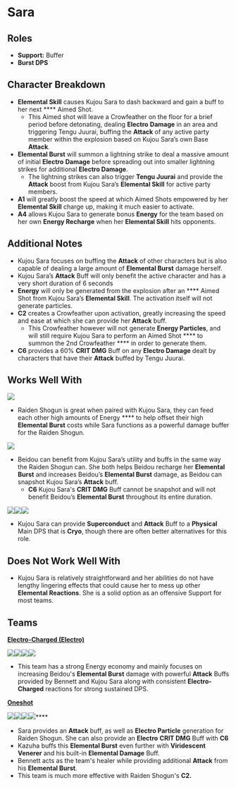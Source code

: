 # Sara

## **Roles**

* **Support:** Buffer
* **Burst DPS**

## **Character Breakdown**

* **Elemental Skill** causes Kujou Sara to dash backward and gain a buff to her next **** Aimed Shot.&#x20;
  * This Aimed shot will leave a Crowfeather on the floor for a brief period before detonating, dealing **Electro** **Damage** in an area and triggering Tengu Juurai, buffing the **Attack** of any active party member within the explosion based on Kujou Sara’s own Base **Attack**.
* **Elemental Burst** will summon a lightning strike to deal a massive amount of initial **Electro** **Damage** before spreading out into smaller lightning strikes for additional **Electro Damage**.
  * The lightning strikes can also trigger **Tengu Juurai** and provide the **Attack** boost from Kujou Sara’s **Elemental Skill** for active party members.
* **A1** will greatly boost the speed at which Aimed Shots empowered by her **Elemental Skill** charge up, making it much easier to activate.
* **A4** allows Kujou Sara to generate bonus **Energy** for the team based on her own **Energy Recharge** when her **Elemental Skill** hits opponents.

## **Additional Notes**

* Kujou Sara focuses on buffing the **Attack** of other characters but is also capable of dealing a large amount of **Elemental Burst** damage herself.
* Kujou Sara’s **Attack** Buff will only benefit the active character and has a very short duration of 6 seconds
* **Energy** will only be generated from the explosion after an **** Aimed Shot from Kujou Sara’s **Elemental Skill**. The activation itself will not generate particles.
* **C2** creates a Crowfeather upon activation, greatly increasing the speed and ease at which she can provide her **Attack** buff.
  * This Crowfeather however will not generate **Energy Particles**, and will still require Kujou Sara to perform an Aimed Shot **** to summon the 2nd Crowfeather **** in order to generate them.
* **C6** provides a 60% **CRIT DMG** Buff on any **Electro Damage** dealt by characters that have their **Attack** buffed by Tengu Juurai.

## **Works Well With**

****![](../../.gitbook/assets/UI\_AvatarIcon\_Shougun.png)****

* Raiden Shogun is great when paired with Kujou Sara, they can feed each other high amounts of Energy **** to help offset their high **Elemental Burst** costs while Sara functions as a powerful damage buffer for the Raiden Shogun.

![](../../.gitbook/assets/UI\_AvatarIcon\_Beidou.png)

* Beidou can benefit from Kujou Sara’s utility and buffs in the same way the Raiden Shogun can. She both helps Beidou recharge her **Elemental Burst** and increases Beidou’s **Elemental Burst** damage, as Beidou can snapshot Kujou Sara’s **Attack** buff.
  * **C6** Kujou Sara's **CRIT DMG** Buff cannot be snapshot and will not benefit Beidou’s **Elemental Burst** throughout its entire duration.

![](../../.gitbook/assets/UI\_AvatarIcon\_Rosaria.png)![](../../.gitbook/assets/UI\_AvatarIcon\_Kaeya.png)![](../../.gitbook/assets/UI\_AvatarIcon\_Eula.png)

* Kujou Sara can provide **Superconduct** and **Attack** Buff to a **Physical** Main DPS that is **Cryo**, though there are often better alternatives for this role.

## **Does Not Work Well With**

* Kujou Sara is relatively straightforward and her abilities do not have lengthy lingering effects that could cause her to mess up other **Elemental Reactions**. She is a solid option as an offensive Support for most teams. &#x20;

## **Teams**

****[**Electro-Charged (Electro)**](../../teams/electro-charged.md)****

![](../../.gitbook/assets/UI\_AvatarIcon\_Beidou.png)![](../../.gitbook/assets/UI\_AvatarIcon\_Sara.png)![](../../.gitbook/assets/UI\_AvatarIcon\_Xingqiu.png)![](../../.gitbook/assets/UI\_AvatarIcon\_Bennett.png)

* This team has a strong Energy economy and mainly focuses on increasing Beidou's **Elemental Burst** damage with powerful **Attack** Buffs provided by Bennett and Kujou Sara along with consistent **Electro-Charged** reactions for strong sustained DPS.

****[**Oneshot**](../../teams/oneshot.md)****

****![](../../.gitbook/assets/UI\_AvatarIcon\_Shougun.png)****![](../../.gitbook/assets/UI\_AvatarIcon\_Sara.png)****![](../../.gitbook/assets/UI\_AvatarIcon\_Kazuha.png)****![](../../.gitbook/assets/UI\_AvatarIcon\_Bennett.png)****

* Sara provides an **Attack** buff, as well as **Electro Particle** generation for Raiden Shogun. She can also provide an **Electro** **CRIT DMG** Buff with **C6**
* Kazuha buffs this **Elemental Burst** even further with **Viridescent Venerer** and his built-in **Elemental Damage** Buff.&#x20;
* Bennett acts as the team's healer while providing additional **Attack** from his **Elemental Burst**.
* This team is much more effective with Raiden Shogun's **C2.**
